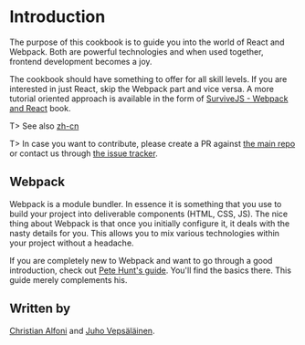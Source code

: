 # Introduction

The purpose of this cookbook is to guide you into the world of React and Webpack. Both are powerful technologies and when used together, frontend development becomes a joy.

The cookbook should have something to offer for all skill levels. If you are interested in just React, skip the Webpack part and vice versa. A more tutorial oriented approach is available in the form of [SurviveJS - Webpack and React](http://survivejs.com/) book.

T> See also [zh-cn](https://fakefish.github.io/react-webpack-cookbook/)

T> In case you want to contribute, please create a PR against [the main repo](https://github.com/christianalfoni/react-webpack-cookbook) or contact us through [the issue tracker](https://github.com/christianalfoni/react-webpack-cookbook/issues).

## Webpack

Webpack  is a module bundler. In essence it is something that you use to build your project into deliverable components (HTML, CSS, JS). The nice thing about Webpack is that once you initially configure it, it deals with the nasty details for you. This allows you to mix various technologies within your project without a headache.

If you are completely new to Webpack and want to go through a good introduction, check out [Pete Hunt's guide](https://github.com/petehunt/webpack-howto). You'll find the basics there. This guide merely complements his.

## Written by

[Christian Alfoni](http://www.christianalfoni.com/) and [Juho Vepsäläinen](http://survivejs.com/).
